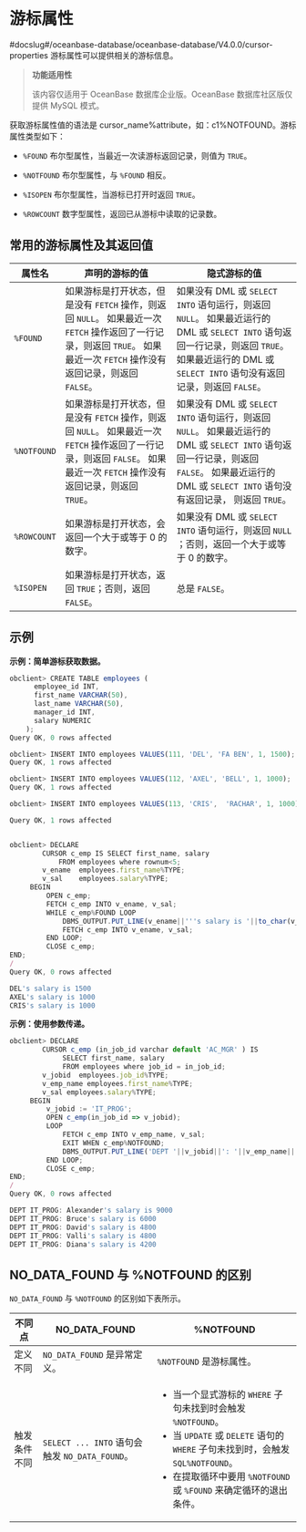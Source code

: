 游标属性 
=========================
#docslug#/oceanbase-database/oceanbase-database/V4.0.0/cursor-properties
游标属性可以提供相关的游标信息。

>**功能适用性**
>
>该内容仅适用于 OceanBase 数据库企业版。OceanBase 数据库社区版仅提供 MySQL 模式。

获取游标属性值的语法是 cursor_name%attribute，如：c1%NOTFOUND。游标属性类型如下：

* `%FOUND` 布尔型属性，当最近一次读游标返回记录，则值为 `TRUE`。

  

* `%NOTFOUND` 布尔型属性，与 `%FOUND` 相反。

  

* `%ISOPEN` 布尔型属性，当游标已打开时返回 `TRUE`。

  

* `%ROWCOUNT` 数字型属性，返回已从游标中读取的记录数。

  




常用的游标属性及其返回值 
---------------------------------



|   **属性名**   |                                                                   **声明的游标的值**                                                                   |                                                                                  **隐式游标的值**                                                                                   |
|-------------|-------------------------------------------------------------------------------------------------------------------------------------------------|-------------------------------------------------------------------------------------------------------------------------------------------------------------------------------|
| `%FOUND`    | 如果游标是打开状态，但是没有 `FETCH` 操作，则返回 `NULL`。 如果最近一次 `FETCH` 操作返回了一行记录，则返回 `TRUE`。 如果最近一次 `FETCH` 操作没有返回记录，则返回 `FALSE`。 | 如果没有 DML 或 `SELECT INTO` 语句运行，则返回 `NULL`。 如果最近运行的  DML 或 `SELECT INTO` 语句返回一行记录，则返回 `TRUE`。 如果最近运行的 DML 或 `SELECT INTO` 语句没有返回记录，则返回 `FALSE`。 |
| `%NOTFOUND` | 如果游标是打开状态，但是没有 `FETCH` 操作，则返回 `NULL`。 如果最近一次 `FETCH` 操作返回了一行记录，则返回 `FALSE`。 如果最近一次 `FETCH` 操作没有返回记录，则返回 `TRUE`。 | 如果没有 DML 或 `SELECT INTO` 语句运行，则返回 `NULL`。 如果最近运行的 DML 或 `SELECT INTO` 语句返回一行记录，则返回 `FALSE`。 如果最近运行的 DML 或 `SELECT INTO` 语句没有返回记录， 则返回 `TRUE`。 |
| `%ROWCOUNT` | 如果游标是打开状态，会返回一个大于或等于 0 的数字。                                                                                                                     | 如果没有 DML 或 `SELECT INTO` 语句运行，则返回 `NULL` ；否则，返回一个大于或等于 0 的数字。                                                                                                                 |
| `%ISOPEN`   | 如果游标是打开状态，返回 `TRUE`；否则，返回 `FALSE`。                                                                                                              | 总是 `FALSE`。                                                                                                                                                                   |



示例 
-----------------------

**示例：简单游标获取数据。** 

```javascript
obclient> CREATE TABLE employees (
      employee_id INT,
      first_name VARCHAR(50),
      last_name VARCHAR(50),
      manager_id INT,
      salary NUMERIC
    );
Query OK, 0 rows affected 

obclient> INSERT INTO employees VALUES(111, 'DEL', 'FA BEN', 1, 1500);
Query OK, 1 rows affected 

obclient> INSERT INTO employees VALUES(112, 'AXEL', 'BELL', 1, 1000);
Query OK, 1 rows affected 

obclient> INSERT INTO employees VALUES(113, 'CRIS',  'RACHAR', 1, 1000);

Query OK, 1 rows affected 


obclient> DECLARE
        CURSOR c_emp IS SELECT first_name, salary
            FROM employees where rownum<5;
        v_ename  employees.first_name%TYPE;
        v_sal    employees.salary%TYPE;
     BEGIN
         OPEN c_emp;
         FETCH c_emp INTO v_ename, v_sal;
         WHILE c_emp%FOUND LOOP
             DBMS_OUTPUT.PUT_LINE(v_ename||'''s salary is '||to_char(v_sal) );
             FETCH c_emp INTO v_ename, v_sal;
         END LOOP;
         CLOSE c_emp;
END;
/
Query OK, 0 rows affected

DEL's salary is 1500
AXEL's salary is 1000
CRIS's salary is 1000
```



**示例：使用参数传递。** 

```javascript
obclient> DECLARE
        CURSOR c_emp (in_job_id varchar default 'AC_MGR' ) IS
             SELECT first_name, salary
             FROM employees where job_id = in_job_id;
        v_jobid  employees.job_id%TYPE;
        v_emp_name employees.first_name%TYPE;
        v_sal employees.salary%TYPE;
     BEGIN
         v_jobid := 'IT_PROG';
         OPEN c_emp(in_job_id => v_jobid);
         LOOP
             FETCH c_emp INTO v_emp_name, v_sal;
             EXIT WHEN c_emp%NOTFOUND;
             DBMS_OUTPUT.PUT_LINE('DEPT '||v_jobid||': '||v_emp_name||'''s salary is '||to_char(v_sal) );
         END LOOP;
         CLOSE c_emp;
END;
/
Query OK, 0 rows affected 

DEPT IT_PROG: Alexander's salary is 9000
DEPT IT_PROG: Bruce's salary is 6000
DEPT IT_PROG: David's salary is 4800
DEPT IT_PROG: Valli's salary is 4800
DEPT IT_PROG: Diana's salary is 4200
```



NO_DATA_FOUND 与 %NOTFOUND 的区别 
--------------------------------------------------

`NO_DATA_FOUND` 与 `%NOTFOUND` 的区别如下表所示。


| **不同点** |            **NO_DATA_FOUND**             |                                                                                                                                   **%NOTFOUND**                                                                                                                                   |
|---------|------------------------------------------|-----------------------------------------------------------------------------------------------------------------------------------------------------------------------------------------------------------------------------------------------------------------------------------|
| 定义不同    | `NO_DATA_FOUND` 是异常定义。                   | `%NOTFOUND` 是游标属性。                                                                                                                                                                                                                                                                |
| 触发条件不同  | `SELECT ... INTO` 语句会触发 `NO_DATA_FOUND`。 | <ul><li> 当一个显式游标的 `WHERE` 子句未找到时会触发 `%NOTFOUND`。   </li><li> 当 `UPDATE` 或 `DELETE` 语句的 `WHERE` 子句未找到时，会触发 `SQL%NOTFOUND`。   </li><li> 在提取循环中要用 `%NOTFOUND` 或 `%FOUND` 来确定循环的退出条件。</li></ul>    |



